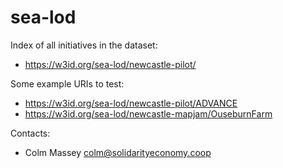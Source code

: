 sea-lod
===

Index of all initiatives in the dataset:
* https://w3id.org/sea-lod/newcastle-pilot/

Some example URIs to test:
* https://w3id.org/sea-lod/newcastle-pilot/ADVANCE
* https://w3id.org/sea-lod/newcastle-mapjam/OuseburnFarm

Contacts: 
* Colm Massey <colm@solidarityeconomy.coop>
